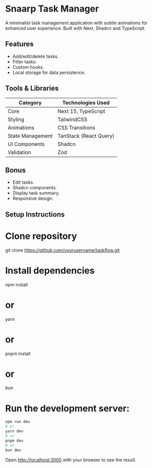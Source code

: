 # Snaarp Task Manager

A minimalist task management application with subtle animations for enhanced user experience. Built with Next, Shadcn and TypeScript.

## Features

- Add/edit/delete tasks.
- Filter tasks.
- Custom hooks.
- Local storage for data persistence.

## Tools & Libraries

| Category         | Technologies Used      |
| ---------------- | ---------------------- |
| Core             | Next 15, TypeScript    |
| Styling          | TailwindCSS            |
| Animations       | CSS Transitions        |
| State Management | TanStack (React Query) |
| UI Components    | Shadcn                 |
| Validation       | Zod                    |

## Bonus

- Edit tasks.
- Shadcn components.
- Display task summary.
- Responsive design.

## Setup Instructions

# Clone repository

git clone https://github.com/yourusername/taskflow.git

# Install dependencies

npm install

# or

yarn

# or

pnpm install

# or

bun

# Run the development server:

```bash
npm run dev
# or
yarn dev
# or
pnpm dev
# or
bun dev
```

Open [http://localhost:3000](http://localhost:3000) with your browser to see the result.
